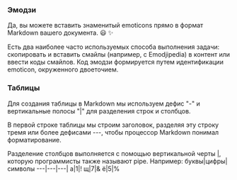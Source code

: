 ### Эмодзи
Да, вы можете вставить знаменитый emoticons прямо в формат Markdown вашего документа.
😃 
✨

Есть два наиболее часто используемых способа выполнения задачи: скопировать и вставить смайлы (например, с Emodjipedia) в контент или ввести коды смайлов.
Код эмодзи формируется путем идентификации emoticon, окруженного двоеточием.

### Таблицы

Для создания таблицы в Markdown мы используем дефис "-" и вертикальные полосы "|" для разделения строк и столбцов.

В первой строке таблицы мы строим заголовок, разделяя эту строку тремя или более дефисами ---, чтобы процессор Markdown понимал форматирование.

Разделение столбцов выполняется с помощью вертикальной черты |, которую программисты также называют pipe.
Например:
буквы|цифры|символы
---|---|---|
а|1|!
щ|7|&
ё|5|%